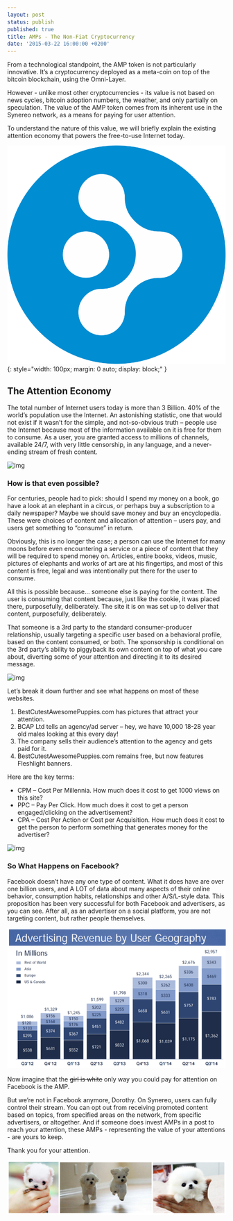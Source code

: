 ```yaml
---
layout: post
status: publish
published: true
title: AMPs - The Non-Fiat Cryptocurrency
date: '2015-03-22 16:00:00 +0200'
---
```


From a technological standpoint,  the AMP token is not particularly innovative. It’s a cryptocurrency deployed as a meta-coin on top of the bitcoin blockchain, using the Omni-Layer.

However - unlike most other cryptocurrencies - its value is not based on news cycles, bitcoin adoption numbers, the weather, and only partially on speculation. The value of the AMP token comes from its inherent use in the Synereo network, as a means for paying for user attention. 

To understand the nature of this value, we will briefly explain the existing attention economy that powers the free-to-use Internet today.

![AMP](/img/uploads/amp.png){: style="width: 100px; margin: 0 auto; display: block;" }

## The Attention Economy
The total number of Internet users today is more than 3 Billion. 40% of the world’s population use the Internet. An astonishing statistic, one that would not exist if it wasn’t for the simple, and not-so-obvious truth – people use the Internet because most of the information available on it is free for them to consume. As a user, you are granted access to millions of channels, available 24/7, with very little censorship, in any language, and a never-ending stream of fresh content.

![img](http://dazeinfo.com/wp-content/uploads/2014/11/Internet-users-in-the-world.jpg)

### How is that even possible? 

For centuries, people had to pick: should I spend my money on a book, go have a look at an elephant in a circus, or perhaps buy a subscription to a daily newspaper? Maybe we should save money and buy an encyclopedia. These were choices of content and allocation of attention – users pay, and users get something to “consume” in return.

Obviously, this is no longer the case; a person can use the Internet for many moons before even encountering a service or a piece of content that they will be required to spend money on. Articles, entire books, videos, music, pictures of elephants and works of art are at his fingertips, and most of this content is free, legal and was intentionally put there for the user to consume.

All this is possible because... someone else is paying for the content. The user is consuming that content because, just like the cookie, it was placed there, purposefully, deliberately. The site it is on was set up to deliver that content, purposefully, deliberately.

That someone is a 3rd party to the standard consumer-producer relationship, usually targeting a specific user based on a behavioral profile, based on the content consumed, or both. The sponsorship is conditional on the 3rd party’s ability to piggyback its own content on top of what you care about, diverting some of your attention and directing it to its desired message.

![img](http://signworld.org/wp-content/uploads/2013/08/fleet-vehicle-graphics-cost-per-impression-comparison.png)

Let’s break it down further and see what happens on most of these websites.

 1. BestCutestAwesomePuppies.com has pictures that attract your attention.
 2. BCAP Ltd tells an agency/ad server – hey, we have 10,000 18-28 year old males looking at this every day!
 3. The company sells their audience’s attention to the agency and gets paid for it.
 4. BestCutestAwesomePuppies.com remains free, but now features Fleshlight banners.

Here are the key terms:
 
 - CPM – Cost Per Millennia. How much does it cost to get 1000 views on this site?
 - PPC – Pay Per Click. How much does it cost to get a person engaged/clicking on the advertisement?
 - CPA – Cost Per Action or Cost per Acquisition. How much does it cost to get the person to perform something that generates money for the advertiser?

![img](http://www.wordstream.com/images/screenshots/cost-per-action-graphic.gif)

### So What Happens on Facebook?

Facebook doesn’t have any one type of content. What it does have are over one billion users, and A LOT of data about many aspects of their online behavior, consumption habits, relationships and other A/S/L-style data. 
This proposition has been very successful for both Facebook and advertisers, as you can see. After all, as an advertiser on a social platform, you are not targeting content, but rather people themselves. 

![img](/img/uploads/arpug.png)

Now imagine that the <strike>girl is white</strike> only way you could pay for attention on Facebook is the AMP.

But we’re not in Facebook anymore, Dorothy. On Synereo, users can fully control their stream. You can opt out from receiving promoted content based on topics, from specified areas on the network, from specific advertisers, or altogether. And if someone does invest AMPs in a post to reach your attention, these AMPs - representing the value of your attentions - are yours to keep.

Thank you for your attention.

![img](/img/uploads/puppies.png)
